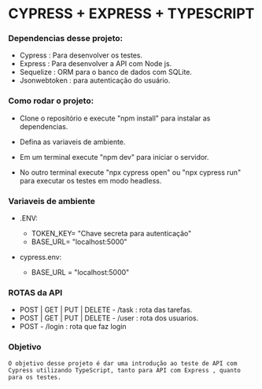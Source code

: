 # CYPRESS + EXPRESS + TYPESCRIPT

### Dependencias desse projeto:
- Cypress : Para desenvolver os testes.
- Express : Para desenvolver a API com Node js.
- Sequelize : ORM para o banco de dados com SQLite.
- Jsonwebtoken : para autenticação do usuário.

### Como rodar o projeto:
- Clone o repositório e execute "npm install" para instalar as dependencias.

- Defina as variaveis de ambiente.

- Em um terminal execute "npm dev" para iniciar o servidor.

- No outro terminal execute "npx cypress open" ou "npx cypress run" para executar os testes em modo headless.

### Variaveis de ambiente
- .ENV:
    - TOKEN_KEY= "Chave secreta para autenticação"
    - BASE_URL= "localhost:5000"

- cypress.env:
    - BASE_URL = "localhost:5000"

### ROTAS da API
- POST | GET | PUT | DELETE - /task : rota das tarefas.
- POST | GET | PUT | DELETE - /user : rota dos usuarios.
- POST - /login : rota que faz login

### Objetivo
    O objetivo desse projeto é dar uma introdução ao teste de API com Cypress utilizando TypeScript, tanto para API com Express , quanto para os testes. 